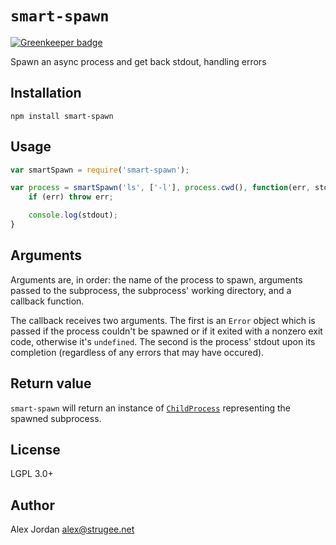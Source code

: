 # `smart-spawn`

[![Greenkeeper badge](https://badges.greenkeeper.io/strugee/node-smart-spawn.svg)](https://greenkeeper.io/)

Spawn an async process and get back stdout, handling errors

## Installation

    npm install smart-spawn

## Usage

```js
var smartSpawn = require('smart-spawn');

var process = smartSpawn('ls', ['-l'], process.cwd(), function(err, stdout) {
	if (err) throw err;

	console.log(stdout);
}
```

## Arguments

Arguments are, in order: the name of the process to spawn, arguments passed to the subprocess, the subprocess' working directory, and a callback function.

The callback receives two arguments. The first is an `Error` object which is passed if the process couldn't be spawned or if it exited with a nonzero exit code, otherwise it's `undefined`. The second is the process' stdout upon its completion (regardless of any errors that may have occured).

## Return value

`smart-spawn` will return an instance of [`ChildProcess`][1] representing the spawned subprocess.

## License

LGPL 3.0+

## Author

Alex Jordan <alex@strugee.net>

 [1]: https://nodejs.org/api/child_process.html#child_process_class_childprocess

